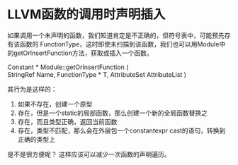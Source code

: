 LLVM函数的调用时声明插入
=======================

如果调用一个未声明的函数，我们知道肯定是不正确的，但符号表中，可能预先存有该函数的	FunctionType，这时即使未扫描到该函数，我们也可以用Module中的getOrInsertFunction方法，获取或插入一个函数。


Constant * Module::getOrInsertFunction (	
	StringRef 		Name,
	FunctionType * 	T,
	AttributeSet 	AttributeList 
)

其行为是这样的：
1. 如果不存在，创建一个原型
2. 存在，但是一个static的局部函数，那么创建一个新的全局函数替换之
3. 存在，而且类型正确，返回当前函数
4. 存在，类型不匹配，那么会在外层包一个constantexpr cast的语句，转换到正确的类型上

是不是很方便呢？
这样应该可以减少一次函数的声明遍历。

